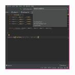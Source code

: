 <div class="ui medium rounded images">
  <img class="ui image" img align="left" width=200 height=200 src="../images/ESLint.png">
</div>

